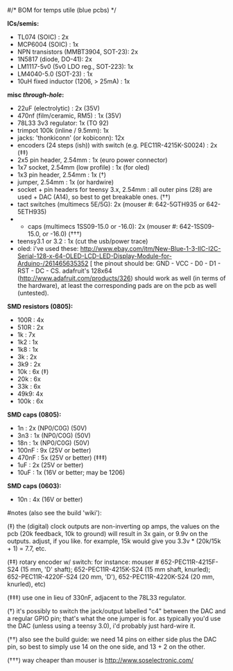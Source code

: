 #/* BOM for temps utile (blue pcbs) */


**ICs/semis:**

- TL074 (SOIC) : 2x 
- MCP6004 (SOIC) : 1x 
- NPN transistors (MMBT3904, SOT-23): 2x
- 1N5817 (diode, DO-41): 2x
- LM1117-5v0 (5v0 LDO reg., SOT-223): 1x
- LM4040-5.0 (SOT-23) : 1x 
- 10uH fixed inductor (1206, > 25mA) : 1x

**misc *through-hole*:**

- 22uF  (electrolytic) : 2x (35V)
- 470nf (film/ceramic, RM5) : 1x (35V)
- 78L33 3v3 regulator: 1x (TO 92)
- trimpot 100k (inline / 9.5mm): 1x
- jacks: 'thonkiconn' (or kobiconn): 12x
- encoders (24 steps (ish)) with switch (e.g. PEC11R-4215K-S0024) : 2x (‡‡)
- 2x5 pin header, 2.54mm : 1x (euro power connector)
- 1x7 socket, 2.54mm (low profile) : 1x (for oled)
- 1x3 pin header, 2.54mm : 1x (†)
- jumper, 2.54mm : 1x (or hardwire)
- socket + pin headers for teensy 3.x, 2.54mm : all outer pins (28) are used + DAC (A14), so best to get breakable ones. (††)
- tact switches (multimecs 5E/5G): 2x (mouser #: 642-5GTH935 or 642-5ETH935)
- + caps (multimecs 1SS09-15.0 or -16.0): 2x (mouser #: 642-1SS09-15.0, or -16.0) (†††)
- teensy3.1 or 3.2 : 1x (cut the usb/power trace)
- oled: i've used these: http://www.ebay.com/itm/New-Blue-1-3-IIC-I2C-Serial-128-x-64-OLED-LCD-LED-Display-Module-for-Arduino-/261465635352 [ the pinout should be: GND - VCC - D0 - D1 - RST - DC - CS. adafruit's 128x64 (http://www.adafruit.com/products/326) should work as well (in terms of the hardware), at least the corresponding pads are on the pcb as well (untested).

**SMD resistors (0805):**

- 100R : 		 4x
- 510R :         2x 
-  1k  :         7x
- 1k2  :         1x
- 1k8  :         1x
- 3k   :         2x
- 3k9  :         2x
- 10k  :         6x (‡)
- 20k  :         6x  
- 33k :          6x 
- 49k9:          4x
- 100k :         6x

**SMD caps (0805):**

- 1n    : 2x (NP0/C0G) (50V)
- 3n3   : 1x (NP0/C0G) (50V)
- 18n   : 1x (NP0/C0G) (50V)
- 100nF : 9x  (25V or better)
- 470nF : 5x  (25V or better) (‡‡‡) 
- 1uF   : 2x  (25V or better)
- 10uF  : 1x (16V or better; may be 1206)

**SMD caps (0603):**

- 10n   : 4x (16V or better)


#notes (also see the build 'wiki'):

(‡) the (digital) clock outputs are non-inverting op amps, the values on the pcb (20k feedback, 10k to ground) will result in 3x gain, or 9.9v on the outputs. adjust, if you like. for example, 15k would give you 3.3v * (20k/15k + 1) = 7.7, etc.

(‡‡) rotary encoder w/ switch: for instance: mouser # 652-PEC11R-4215F-S24 (15 mm, 'D' shaft); 652-PEC11R-4215K-S24 (15 mm shaft, knurled); 652-PEC11R-4220F-S24 (20 mm, 'D'), 652-PEC11R-4220K-S24 (20 mm, knurled), etc)

(‡‡‡) use one in lieu of 330nF, adjacent to the 78L33 regulator.

(†) it's possibly to switch the jack/output labelled "c4" between the DAC and a regular GPIO pin; that's what the one jumper is for. as typically you'd use the DAC (unless using a teensy 3.0), i'd probably just hard-wire it.

(††) also see the build guide: we need 14 pins on either side plus the DAC pin, so best to simply use 14 on the one side, and 13 + 2 on the other.

(†††) way cheaper than mouser is http://www.soselectronic.com/





